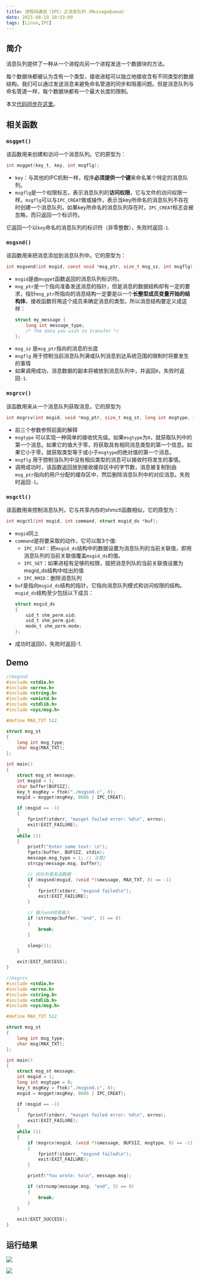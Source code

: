 ```yaml
---
title: 进程间通信（IPC）之消息队列（MessageQueue）
date: 2021-08-19 10:53:09
tags: [Linux,IPC]
---
```

## 简介
消息队列提供了一种从一个进程向另一个进程发送一个数据块的方法。 

每个数据块都被认为含有一个类型，接收进程可以独立地接收含有不同类型的数据结构。我们可以通过发送消息来避免命名管道的同步和阻塞问题。但是消息队列与命名管道一样，每个数据块都有一个最大长度的限制。

本文[代码同步在这里](https://github.com/Dunky-Z/learning-linux/tree/main/IPC/MessageQueue)。

## 相关函数
###  `msgget()`
该函数用来创建和访问一个消息队列。它的原型为：
```c
int msgget(key_t, key, int msgflg);
```
- `key`：与其他的IPC机制一样，程序**必须提供一个键**来命名某个特定的消息队列。
- `msgflg`是一个权限标志，表示消息队列的**访问权限**，它与文件的访问权限一样。`msgflg`可以与`IPC_CREAT`做或操作，表示当key所命名的消息队列不存在时创建一个消息队列，如果key所命名的消息队列存在时，`IPC_CREAT`标志会被忽略，而只返回一个标识符。

它返回一个以`key`命名的消息队列的标识符（非零整数），失败时返回`-1`.

### `msgsnd()`
该函数用来把消息添加到消息队列中。它的原型为：
```c
int msgsend(int msgid, const void *msg_ptr, size_t msg_sz, int msgflg);
```
- `msgid`是由`msgget`函数返回的消息队列标识符。
- `msg_ptr`是一个指向准备发送消息的指针，但是消息的数据结构却有一定的要求，指针`msg_ptr`所指向的消息结构一定要是以一个**长整型成员变量开始的结构体**，接收函数将用这个成员来确定消息的类型。所以消息结构要定义成这样： 
    ```c
    struct my_message {
        long int message_type;
        /* The data you wish to transfer */
    };
    ```
- `msg_sz` 是`msg_ptr`指向的消息的长度
- `msgflg` 用于控制当前消息队列满或队列消息到达系统范围的限制时将要发生的事情
- 如果调用成功，消息数据的副本将被放到消息队列中，并返回`0`，失败时返回`-1`.

### `msgrcv()`
该函数用来从一个消息队列获取消息，它的原型为
```c
int msgrcv(int msgid, void *msg_ptr, size_t msg_st, long int msgtype, int msgflg);
```
- 前三个参数参照前面的解释
- `msgtype` 可以实现一种简单的接收优先级。如果`msgtype`为`0`，就获取队列中的第一个消息。如果它的值大于零，将获取具有相同消息类型的第一个信息。如果它小于零，就获取类型等于或小于`msgtype`的绝对值的第一个消息。
- `msgflg` 用于控制当队列中没有相应类型的消息可以接收时将发生的事情。
- 调用成功时，该函数返回放到接收缓存区中的字节数，消息被复制到由`msg_ptr`指向的用户分配的缓存区中，然后删除消息队列中的对应消息。失败时返回`-1`。

### `msgctl()`
该函数用来控制消息队列，它与共享内存的shmctl函数相似，它的原型为：
```c
int msgctl(int msgid, int command, struct msgid_ds *buf);
```
- `msgid`同上
- `command`是将要采取的动作，它可以取3个值:
  - `IPC_STAT`：把`msgid_ds`结构中的数据设置为消息队列的当前关联值，即用消息队列的当前关联值覆盖`msgid_ds`的值。
  - `IPC_SET`：如果进程有足够的权限，就把消息列队的当前关联值设置为msgid_ds结构中给出的值
  - `IPC_RMID`：删除消息队列
- `buf`是指向`msgid_ds`结构的指针，它指向消息队列模式和访问权限的结构。`msgid_ds`结构至少包括以下成员： 
    ```c
    struct msgid_ds
    {
        uid_t shm_perm.uid;
        uid_t shm_perm.gid;
        mode_t shm_perm.mode;
    };
    ```
- 成功时返回0，失败时返回-1.
## Demo
```c
//msgsnd
#include <stdio.h>
#include <errno.h>
#include <string.h>
#include <unistd.h>
#include <stdlib.h>
#include <sys/msg.h>

#define MAX_TXT 512

struct msg_st
{
    long int msg_type;
    char msg[MAX_TXT];
};

int main()
{
    struct msg_st message;
    int msgid = 1;
    char buffer[BUFSIZ];
    key_t msgKey = ftok("./msgsnd.c", 0);
    msgid = msgget(msgKey, 0666 | IPC_CREAT);

    if (msgid == -1)
    {
        fprintf(stderr, "masget failed error: %d\n", errno);
        exit(EXIT_FAILURE);
    }
    while (1)
    {
        printf("Enter some text: \n");
        fgets(buffer, BUFSIZ, stdin);
        message.msg_type = 1; // 注意2
        strcpy(message.msg, buffer);

        // 向队列里发送数据
        if (msgsnd(msgid, (void *)&message, MAX_TXT, 0) == -1)
        {
            fprintf(stderr, "msgsnd failed\n");
            exit(EXIT_FAILURE);
        }

        // 输入end结束输入
        if (strncmp(buffer, "end", 3) == 0)
        {
            break;
        }

        sleep(1);
    }

    exit(EXIT_SUCCESS);
}
```
```c
//msgrcv
#include <stdio.h>
#include <errno.h>
#include <string.h>
#include <stdlib.h>
#include <sys/msg.h>

#define MAX_TXT 512

struct msg_st
{
    long int msg_type;
    char msg[MAX_TXT];
};

int main()
{
    struct msg_st message;
    int msgid = 1;
    long int msgtype = 0;
    key_t msgKey = ftok("./msgsnd.c", 0);
    msgid = msgget(msgKey, 0666 | IPC_CREAT);

    if (msgid == -1)
    {
        fprintf(stderr, "masget failed error: %d\n", errno);
        exit(EXIT_FAILURE);
    }
    while (1)
    {
        if (msgrcv(msgid, (void *)&message, BUFSIZ, msgtype, 0) == -1)
        {
            fprintf(stderr, "msgsnd failed\n");
            exit(EXIT_FAILURE);
        }

        printf("You wrote: %s\n", message.msg);

        if (strncmp(message.msg, "end", 3) == 0)
        {
            break;
        }
    }

    exit(EXIT_SUCCESS);
}
```

## 运行结果

![](https://gitee.com/dominic_z/markdown_picbed/raw/master/img/20210819142858.png)

![](https://gitee.com/dominic_z/markdown_picbed/raw/master/img/20210819142913.png)